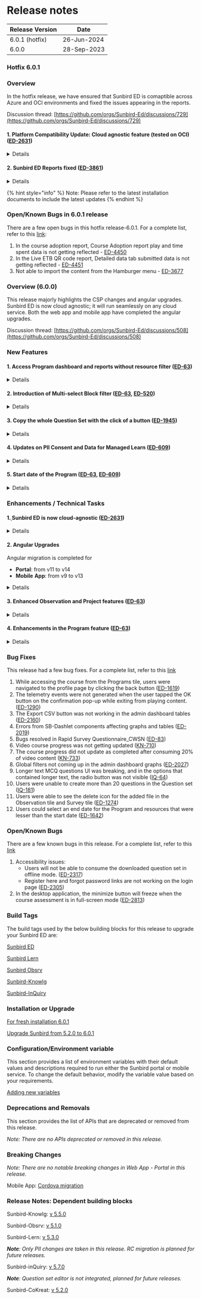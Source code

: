 # Release notes

<table data-full-width="true"><thead><tr><th>Release Version</th><th>Date</th></tr></thead><tbody><tr><td>6.0.1 (hotfix)</td><td>26-Jun-2024</td></tr><tr><td>6.0.0</td><td>28-Sep-2023</td></tr></tbody></table>

### Hotfix 6.0.1

### Overview

In the hotfix release, we have ensured that Sunbird ED is comaptible across Azure and OCI environments and fixed the issues appearing in the reports.

Discussion thread: [https://github.com/orgs/Sunbird-Ed/discussions/729](https://github.com/orgs/Sunbird-Ed/discussions/729)

#### 1. Platform Compatibility Update: Cloud agnostic feature (tested on OCI) ([ED-2631](https://project-sunbird.atlassian.net/browse/ED-2631))

<details>

<summary>Details</summary>

In the release version 6.0.0, Sunbird ED underwent extensive testing on the Microsoft Azure platform. We are pleased to announce that, in addition to Azure, Sunbird ED has now been rigorously tested on Oracle Cloud Infrastructure (OCI), ensuring broader compatibility and reliability across multiple cloud services.

</details>

#### 2. Sunbird ED Reports fixed ([ED-3861](https://project-sunbird.atlassian.net/browse/ED-3861))

<details>

<summary>Details</summary>

Reports that were experiencing issues in prior versions have now been fixed in release 6.0.1.

These changes are required for existing CSP Azure as well.&#x20;

To know more details on reports, click [here](https://sunbird.gitbook.io/sunbird-cokreat-1/v/release-7.0.0-draft-1/use/developer-guide/reports).

For CoKreat building block, refer [CO-874](https://project-sunbird.atlassian.net/browse/CO-874).

</details>

{% hint style="info" %}
Note: Please refer to the latest installation documents to include the latest updates
{% endhint %}

### Open/Known Bugs in 6.0.1 release

There are a few open bugs in this hotfix release-6.0.1. For a complete list, refer to this [link](https://project-sunbird.atlassian.net/issues/?jql=issuetype+in+%28Bug%2C+Defect%29+AND+stat\[%E2%80%A6]024-08-30+AND+labels+%3D+OCI\_Issue+AND+status+%3D+Open):

1. In the course adoption report, Course Adoption report play and time spent data is not getting reflected - [ED-4450](https://project-sunbird.atlassian.net/browse/ED-4450)
2. In the Live ETB QR code report, Detailed data tab submitted data is not getting reflected - [ED-4451](https://project-sunbird.atlassian.net/browse/ED-4451)
3. Not able to import the content from the Hamburger menu - [ED-3677](https://project-sunbird.atlassian.net/browse/ED-3677)

### Overview (6.0.0)

This release majorly highlights the CSP changes and angular upgrades. Sunbird ED is now cloud agnostic; it will run seamlessly on any cloud service. Both the web app and mobile app have completed the angular upgrades.

Discussion thread: [https://github.com/orgs/Sunbird-Ed/discussions/508](https://github.com/orgs/Sunbird-Ed/discussions/508)

### New Features

#### **1.** **Access Program dashboard and reports without resource filter** **(**[**ED-63**](https://project-sunbird.atlassian.net/browse/ED-63)**)**

<details>

<summary>Details</summary>

Program managers can access program-level data, including user detail reports and graphs, without selecting resource-level filters. Program designers need to select resource filters to view data. Big number data will also be shown in the graphs tab.

</details>

#### **2.** **Introduction of Multi-select Block filter** **(**[**ED-63**](https://project-sunbird.atlassian.net/browse/ED-63)**,** [**ED-520**](https://project-sunbird.atlassian.net/browse/ED-520)**)**

<details>

<summary>Details</summary>

A multi-select block filter will be available to drill down the data in the program and admin dashboard. Block filter will be enabled only when users select a district. A new ‘Block-wise status’ tab is also added to the program dashboard.

</details>

#### **3.** **Copy the whole Question Set with the click of a button** **(**[**ED-1945**](https://project-sunbird.atlassian.net/browse/ED-1945)**)**

<details>

<summary>Details</summary>

Users are now enabled to copy the whole question set, similar to copying the content.

</details>

#### **4.** **Updates on PII Consent and Data for Managed Learn (**[**ED-609**](https://project-sunbird.atlassian.net/browse/ED-609)**)**

<details>

<summary>Details</summary>

The program managers and designers can view the data of the number of users who joined a program. Users can choose to join a program with or without providing PII consent. Consenting to share PII data will lead to information, such as Name, State, User ID, District, Block, School ID, and School Name, being shared with the administrators.

Program managers and designers will have the ability to download and access the User detail report, which contains the users' updated PII information.

</details>

#### **5.** **Start date of the Program** **(**[**ED-63**](https://project-sunbird.atlassian.net/browse/ED-63)**,** [**ED-609**](https://project-sunbird.atlassian.net/browse/ED-609)**)**

<details>

<summary>Details</summary>

The program becomes discoverable for targeted users according to the start date of the program given by the program designer while creating the program. The users will be notified whether a program has been joined or not on the program details page.

</details>

### Enhancements / Technical Tasks

#### **1.**[ ](https://github.com/Sunbird-Ed/Community/blob/7e03a2a3a6d002b0f80afa6c5a80994949125228/use/releases/release-notes/6.0.0-draft.md#enhancements-technical-tasks-details)Sunbird ED is now cloud-agnostic ([ED-2631](https://project-sunbird.atlassian.net/browse/ED-2631))

<details>

<summary>Details</summary>

From this release, SunbirdEd proudly supports cloud agnosticity, allowing you to deploy and run the platform seamlessly across various cloud providers. This means you have the freedom to choose the cloud environment that best suits your organization's needs, whether it's AWS, Azure, Google Cloud, or others. To achieve this, Sunbird has built the SDK to help all the services use the same code base as much as it can.

For more details on the node services, backend services, and file upload plugins, refer [CSP changes](https://ed.sunbird.org/\~/changes/c4YpJpIRZcszTUHGkkDJ/use/developer-guide/csp-changes).

</details>

#### **2.** Angular Upgrades

Angular migration is completed for

* **Portal**: from v11 to v14
* **Mobile** **App**: from v9 to v13

<details>

<summary>Details</summary>

* **Angular upgrade** is completed for both the Web app and the Mobile app.([ED-1312](https://project-sunbird.atlassian.net/browse/ED-1312), [ED-1311](https://project-sunbird.atlassian.net/browse/ED-1311))
  * Web app version updated from 11 to 14
  * Mobile App version updated from 9 to 13

<!---->

* **Cordova migration**: The software upgrade for Cordova-android is carried out to version 11. ([ED-1323](https://project-sunbird.atlassian.net/browse/ED-1323))

_**Note:** The splash screen will display a single-colored background with no customization. For more information, refer to_ [_splash screens_](https://developer.android.com/develop/ui/views/launch/splash-screen) _and_ [_migrate existing splash screens_](https://developer.android.com/develop/ui/views/launch/splash-screen/migrate)

* **Ionic Migration**: The software upgrade for ionic migration is carried out from version 5 to 6. ([ED-1682](https://project-sunbird.atlassian.net/browse/ED-1682), [ED-1322](https://project-sunbird.atlassian.net/browse/ED-1322))
* **SB-dashlets** library migrated to version 14 ([ED-2066](https://project-sunbird.atlassian.net/browse/ED-2066))

</details>

#### **3.** **Enhanced Observation and Project features** **(**[**ED-63**](https://project-sunbird.atlassian.net/browse/ED-63)**)**

<details>

<summary>Details</summary>

* Users can add links as evidence at the task and project level
* Users can view the observation questionnaire before starting the observation.
* Users can delete any wrongly attached files to the tasks created in any project.
* Evidence attached at a project level will automatically be saved to the ‘Files’ section.

</details>

#### **4.** **Enhancements in the Program feature** **(**[**ED-63**](https://project-sunbird.atlassian.net/browse/ED-63)**)**

<details>

<summary>Details</summary>

* New interface for program listing page
* Addition of a program feature for teachers

</details>

### Bug Fixes

This release had a few bug fixes. For a complete list, refer to this [link](https://project-sunbird.atlassian.net/issues/?filter=12819)

1. While accessing the course from the Programs tile, users were navigated to the profile page by clicking the back button ([ED-1619](https://project-sunbird.atlassian.net/browse/ED-1619))
2. The telemetry events were not generated when the user tapped the OK button on the confirmation pop-up while exiting from playing content. ([ED-1290](https://project-sunbird.atlassian.net/browse/ED-1290))
3. The Export CSV button was not working in the admin dashboard tables ([ED-2160](https://project-sunbird.atlassian.net/browse/ED-2160))
4. Errors from SB-Dashlet components affecting graphs and tables ([ED-2019](https://project-sunbird.atlassian.net/browse/ED-2019))
5. Bugs resolved in Rapid Survey Questionnaire\_CWSN ([ED-83](https://project-sunbird.atlassian.net/browse/ED-83))
6. Video course progress was not getting updated ([KN-710](https://project-sunbird.atlassian.net/browse/KN-710))
7. The course progress did not update as completed after consuming 20% of video content ([KN-733](https://project-sunbird.atlassian.net/browse/KN-733))
8. Global filters not coming up in the admin dashboard graphs ([ED-2027](https://project-sunbird.atlassian.net/browse/ED-2027))
9. Longer text MCQ questions UI was breaking, and in the options that contained longer text, the radio button was not visible ([IQ-64](https://project-sunbird.atlassian.net/browse/IQ-64))
10. Users were unable to create more than 20 questions in the Question set ([IQ-181](https://project-sunbird.atlassian.net/browse/IQ-181))
11. Users were able to see the delete icon for the added file in the Observation tile and Survey tile ([ED-1274](https://project-sunbird.atlassian.net/browse/ED-1274))
12. Users could select an end date for the Program and resources that were lesser than the start date ([ED-1642](https://project-sunbird.atlassian.net/browse/ED-1642))

### Open/Known Bugs

There are a few known bugs in this release. For a complete list, refer to this [link](https://project-sunbird.atlassian.net/issues/?filter=12841)

1. Accessibility issues:
   * Users will not be able to consume the downloaded question set in offline mode. ([ED-2317](https://project-sunbird.atlassian.net/browse/ED-2317))
   * Register here and forgot password links are not working on the login page ([ED-2305](https://project-sunbird.atlassian.net/browse/ED-2305))
2. In the desktop application, the minimize button will freeze when the course assessment is in full-screen mode ([ED-2813](https://project-sunbird.atlassian.net/browse/ED-2813))

### Build Tags

The build tags used by the below building blocks for this release to upgrade your Sunbird ED are:

[Sunbird ED](https://ed.sunbird.org/use/updating-sunbird-releases/5.2.0-to-6.0.0-draft#sunbirded)

[Sunbird Lern](https://ed.sunbird.org/use/updating-sunbird-releases/5.2.0-to-6.0.0-draft#sunbird-lern)

[Sunbird Obsrv](https://ed.sunbird.org/use/updating-sunbird-releases/5.2.0-to-6.0.0-draft#sunbird-obsrv)

[Sunbird-Knowlg](https://ed.sunbird.org/use/updating-sunbird-releases/5.2.0-to-6.0.0-draft#sunbird-knowlg)

[Sunbird-InQuiry](https://ed.sunbird.org/use/updating-sunbird-releases/5.2.0-to-6.0.0-draft#sunbird-inquiry)

### Installation or Upgrade

[For fresh installation 6.0.1](../getting-started/install/)

[Upgrade Sunbird from 5.2.0 to 6.0.1](https://ed.sunbird.org/use/release/updating-sunbird-releases/5.2.0-to-6.0.0)

### Configuration/Environment variable

This section provides a list of environment variables with their default values and descriptions required to run either the Sunbird portal or mobile service. To change the default behavior, modify the variable value based on your requirements.

[Adding new variables](updating-sunbird-releases/5.2.0-to-6.0.0.md#adding-the-new-variables)

### Deprecations and Removals

This section provides the list of APIs that are deprecated or removed from this release.

_Note: There are no APIs deprecated or removed in this release._

### Breaking Changes

_Note: There are no notable breaking changes in Web App - Portal in this release._

Mobile App: [Cordova migration](https://github.com/Sunbird-Ed/Community/blob/7e03a2a3a6d002b0f80afa6c5a80994949125228/use/releases/release-notes/6.0.0-draft.md#cordova-migration-the-software-upgrade-for-cordova-android-is-carried-out-to-version-11.)

### Release Notes: Dependent building blocks

Sunbird-Knowlg: [v 5.5.0](https://knowlg.sunbird.org/use/release-notes/release-5.5.0-latest)

Sunbird-Obsrv: [v 5.1.0](https://obsrv.sunbird.org/use/release-notes/release-v-5.1.0)

Sunbird-Lern: [v 5.3.0](https://lern.sunbird.org/use/release-notes/release-v-5.3.0)

_**Note**: Only PII changes are taken in this release. RC migration is planned for future releases._

Sunbird-inQuiry: [v 5.7.0](https://inquiry.sunbird.org/use/release-notes/inquiry-release-v5.7.0-latest)

_**Note**_: _Question set editor is not integrated, planned for future releases._

Sunbird-CoKreat: [v 5.2.0](https://cokreat.sunbird.org/use/release-notes/cokreat-release-v5.2.0-upcoming-release)
